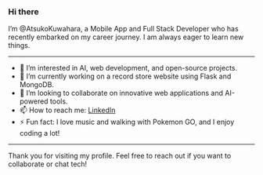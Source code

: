 ### Hi there

I’m @AtsukoKuwahara, a Mobile App and Full Stack Developer who has recently embarked on my career journey. 
I am always eager to learn new things.

---

- 👀 I’m interested in AI, web development, and open-source projects.
- 🌱 I’m currently working on a record store website using Flask and MongoDB.
- 💞️ I’m looking to collaborate on innovative web applications and AI-powered tools.
- 📫 How to reach me: [LinkedIn](https://www.linkedin.com/in/atsuko-kuwahara-9a9212232/)
- ⚡ Fun fact: I love music and walking with Pokemon GO, and I enjoy coding a lot!

---

Thank you for visiting my profile. Feel free to reach out if you want to collaborate or chat tech!

